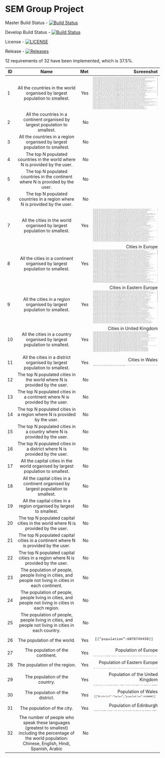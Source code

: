 # SEM Group Project


Master Build Status - [![Build Status](https://travis-ci.org/GregorKelly/SEM-Group-Project.svg?branch=master)](https://travis-ci.org/GregorKelly/SEM-Group-Project)

Develop Build Status - [![Build Status](https://travis-ci.org/GregorKelly/SEM-Group-Project.svg?branch=develop)](https://travis-ci.org/GregorKelly/SEM-Group-Project)

License - [![LICENSE](https://img.shields.io/github/license/GregorKelly/SEM-Group-Project.svg?style=flat-square)](https://github.com/GregorKelly/SEM-Group-Project/blob/master/LICENSE)

Release - [![Releases](https://img.shields.io/github/release/GregorKelly/SEM-Group-Project/all.svg?style=flat-square)](https://github.com/GregorKelly/SEM-Group-Project/releases)

12 requirements of 32 have been implemented, which is 37.5%.

| ID |                                 Name                                         |  Met   | Screenshot |
|----|:----------------------------------------------------------------------------:|-------:|-----------:|
| 1  | All the countries in the world organised by largest population to smallest.  |  Yes   |![1](Screenshots/1.PNG)|
| 2  | All the countries in a continent organised by largest population to smallest.|  No    ||
| 3  | All the countries in a region organised by largest population to smallest.   |  No   ||
| 4  | The top N populated countries in the world where N is provided by the user.  |  No    ||
| 5  | The top N populated countries in the continent where N is provided by the user.  | No ||
| 6  | The top N populated countries in a region where N is provided by the user.   | No ||
| 7  | All the cities in the world organised by largest population to smallest.     |  Yes   |![7](Screenshots/7.PNG)      |
| 8  | All the cities in a continent organised by largest population to smallest.   |  Yes   |Cities in Europe ![8](Screenshots/8.PNG)|
| 9  | All the cities in a region organised by largest population to smallest.      |  Yes   |Cities in Eastern Europe ![9](Screenshots/9.PNG)|
| 10 | All the cities in a country organised by largest population to smallest.     |  Yes   |Cities in United Kingdom ![10](Screenshots/10.PNG)       |
| 11 | All the cities in a district organised by largest population to smallest.    |  Yes   |Cities in Wales ![12](Screenshots/12.PNG)        |
| 12 | The top N populated cities in the world where N is provided by the user.     | No ||
| 13 | The top N populated cities in a continent where N is provided by the user.   | No ||
| 14 | The top N populated cities in a region where N is provided by the user.      | No ||
| 15 | The top N populated cities in a country where N is provided by the user.     | No ||
| 16 | The top N populated cities in a district where N is provided by the user.    | No ||
| 17 | All the capital cities in the world organised by largest population to smallest.  |No||
| 18 | All the capital cities in a continent organised by largest population to smallest.|No||
| 19 | All the capital cities in a region organised by largest to smallest.              |No||
| 20 | The top N populated capital cities in the world where N is provided by the user.  |No||
| 21 | The top N populated capital cities in a continent where N is provided by the user.|No||
| 22 | The top N populated capital cities in a region where N is provided by the user.   |No||
| 23 | The population of people, people living in cities, and people not living in cities in each continent.| No ||
| 24 | The population of people, people living in cities, and people not living in cities in each region.   | No ||
| 25 | The population of people, people living in cities, and people not living in cities in each country.  | No ||
| 26 | The population of the world.            | Yes |![26](Screenshots/26.PNG)|
| 27 | The population of the continent.        | Yes |Population of Europe ![27](Screenshots/27.PNG)|
| 28 | The population of the region.           | Yes |Population of Eastern Europe ![28](Screenshots/28.PNG)|
| 29 | The population of the country.          | Yes |Population of the United Kingdom ![29](Screenshots/29.PNG)|
| 30 | The population of the district.         | Yes |Population of Wales ![30](Screenshots/30.PNG)|
| 31 | The population of the city.             | Yes |Population of Edinburgh ![31](Screenshots/31.PNG)|
| 32 | The number of people who speak these languages (greatest to smallest) including the percentage of the world population: Chinese, English, Hindi, Spanish, Arabic | No ||
